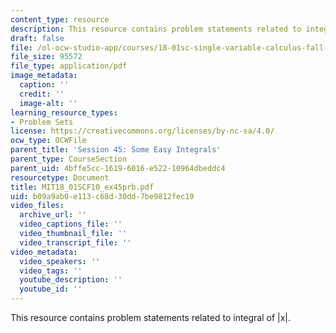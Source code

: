 ```yaml
---
content_type: resource
description: This resource contains problem statements related to integral of |x|.
draft: false
file: /ol-ocw-studio-app/courses/18-01sc-single-variable-calculus-fall-2010/b09a9ab0e113c68d30dd7be9812fec19_MIT18_01SCF10_ex45prb.pdf
file_size: 95572
file_type: application/pdf
image_metadata:
  caption: ''
  credit: ''
  image-alt: ''
learning_resource_types:
- Problem Sets
license: https://creativecommons.org/licenses/by-nc-sa/4.0/
ocw_type: OCWFile
parent_title: 'Session 45: Some Easy Integrals'
parent_type: CourseSection
parent_uid: 4bffe5cc-1619-6016-e522-10964dbeddc4
resourcetype: Document
title: MIT18_01SCF10_ex45prb.pdf
uid: b09a9ab0-e113-c68d-30dd-7be9812fec19
video_files:
  archive_url: ''
  video_captions_file: ''
  video_thumbnail_file: ''
  video_transcript_file: ''
video_metadata:
  video_speakers: ''
  video_tags: ''
  youtube_description: ''
  youtube_id: ''
---
```

This resource contains problem statements related to integral of |x|.